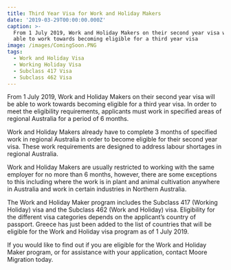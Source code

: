 ```yaml
---
title: Third Year Visa for Work and Holiday Makers
date: '2019-03-29T00:00:00.000Z'
caption: >-
  From 1 July 2019, Work and Holiday Makers on their second year visa will be
  able to work towards becoming eligible for a third year visa
image: /images/ComingSoon.PNG
tags:
  - Work and Holiday Visa
  - Working Holiday Visa
  - Subclass 417 Visa
  - Subclass 462 Visa
---
```

From 1 July 2019, Work and Holiday Makers on their second
year visa will be able to work towards becoming eligible for a third year visa.
In order to meet the eligibility requirements, applicants must work in specified
areas of regional Australia for a period of 6 months.

Work and Holiday Makers already have to complete 3 months of
specified work in regional Australia in order to become eligible for their
second year visa. These work requirements are designed to address labour
shortages in regional Australia. 

Work and Holiday Makers are usually restricted to working
with the same employer for no more than 6 months, however, there are some exceptions
to this including where the work is in plant and animal cultivation anywhere in
Australia and work in certain industries in Northern Australia. 

The Work and Holiday Maker program includes the Subclass 417 (Working Holiday) visa and
the Subclass 462 (Work and Holiday) visa. Eligibility for the different visa
categories depends on the applicant’s country of passport. Greece has just been
added to the list of countries that will be eligible for the Work and Holiday
visa program as of 1 July 2019.

If you would like
to find out if you are eligible for the Work and Holiday Maker program, or for
assistance with your application, contact Moore Migration today.
